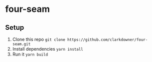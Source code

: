 # four-seam

## Setup

1. Clone this repo `git clone https://github.com/clarkdowner/four-seam.git`
2. Install dependencies `yarn install`
3. Run it `yarn build`
